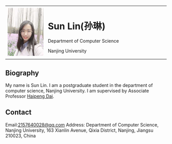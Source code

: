 <table border="0">
  <tr>
     <td width="25%">
      <img src="/zhenjianzhao.jpg" width="100%">      
    </td>
    <td width="75%">
      <h1>Sun Lin(孙琳)</h1>
      <p>Department of Computer Science</p>
      <p>Nanjing University</p>
    </td> 
  </tr>
</table>

## Biography

My name is Sun Lin. I am a postgraduate student in the department of computer science, Nanjing University. I am supervised by Associate Professor [Haipeng Dai](https://cs.nju.edu.cn/daihp/).

## Contact

Email:2157640028@qq.com
Address: Department of Computer Science, Nanjing University, 163 Xianlin Avenue, Qixia District, Nanjing, Jiangsu 210023, China

